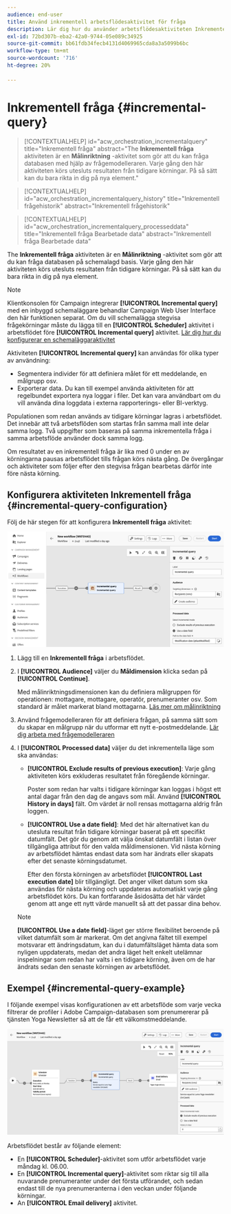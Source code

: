 ```yaml
---
audience: end-user
title: Använd inkrementell arbetsflödesaktivitet för fråga
description: Lär dig hur du använder arbetsflödesaktiviteten Inkrementell fråga
exl-id: 72bd307b-eba2-42a0-9744-05e089c34925
source-git-commit: bb61fdb34fecb4131d4069965cda8a3a5099b6bc
workflow-type: tm+mt
source-wordcount: '716'
ht-degree: 20%

---
```


# Inkrementell fråga {#incremental-query}



>[!CONTEXTUALHELP]
>id="acw_orchestration_incrementalquery"
>title="Inkrementell fråga"
>abstract="The **Inkrementell fråga** aktiviteten är en **Målinriktning** -aktivitet som gör att du kan fråga databasen med hjälp av frågemodelleraren. Varje gång den här aktiviteten körs utesluts resultaten från tidigare körningar. På så sätt kan du bara rikta in dig på nya element."

>[!CONTEXTUALHELP]
>id="acw_orchestration_incrementalquery_history"
>title="Inkrementell frågehistorik"
>abstract="Inkrementell frågehistorik"

>[!CONTEXTUALHELP]
>id="acw_orchestration_incrementalquery_processeddata"
>title="Inkrementell fråga Bearbetade data"
>abstract="Inkrementell fråga Bearbetade data"

The **Inkrementell fråga** aktiviteten är en **Målinriktning** -aktivitet som gör att du kan fråga databasen på schemalagd basis. Varje gång den här aktiviteten körs utesluts resultaten från tidigare körningar. På så sätt kan du bara rikta in dig på nya element.

>[!NOTE]
>
>Klientkonsolen för Campaign integrerar **[!UICONTROL Incremental query]** med en inbyggd schemaläggare behandlar Campaign Web User Interface den här funktionen separat. Om du vill schemalägga stegvisa frågekörningar måste du lägga till en **[!UICONTROL Scheduler]** aktivitet i arbetsflödet före **[!UICONTROL Incremental query]** aktivitet. [Lär dig hur du konfigurerar en schemaläggaraktivitet](scheduler.md)

Aktiviteten **[!UICONTROL Incremental query]** kan användas för olika typer av användning:

* Segmentera individer för att definiera målet för ett meddelande, en målgrupp osv.
* Exporterar data. Du kan till exempel använda aktiviteten för att regelbundet exportera nya loggar i filer. Det kan vara användbart om du vill använda dina loggdata i externa rapporterings- eller BI-verktyg.

Populationen som redan används av tidigare körningar lagras i arbetsflödet. Det innebär att två arbetsflöden som startas från samma mall inte delar samma logg. Två uppgifter som baseras på samma inkrementella fråga i samma arbetsflöde använder dock samma logg.

Om resultatet av en inkrementell fråga är lika med 0 under en av körningarna pausas arbetsflödet tills frågan körs nästa gång. De övergångar och aktiviteter som följer efter den stegvisa frågan bearbetas därför inte före nästa körning.

## Konfigurera aktiviteten Inkrementell fråga {#incremental-query-configuration}

Följ de här stegen för att konfigurera **Inkrementell fråga** aktivitet:

![](../assets/incremental-query.png)

1. Lägg till en **Inkrementell fråga** i arbetsflödet.

1. I **[!UICONTROL Audience]** väljer du **Måldimension** klicka sedan på **[!UICONTROL Continue]**.

   Med målinriktningsdimensionen kan du definiera målgruppen för operationen: mottagare, mottagare, operatör, prenumeranter osv. Som standard är målet markerat bland mottagarna. [Läs mer om målinriktning](../../audience/about-recipients.md#targeting-dimensions)

1. Använd frågemodelleraren för att definiera frågan, på samma sätt som du skapar en målgrupp när du utformar ett nytt e-postmeddelande. [Lär dig arbeta med frågemodelleraren](../../query/query-modeler-overview.md)

1. I **[!UICONTROL Processed data]** väljer du det inkrementella läge som ska användas:

   * **[!UICONTROL Exclude results of previous execution]**: Varje gång aktiviteten körs exkluderas resultatet från föregående körningar.

     Poster som redan har valts i tidigare körningar kan loggas i högst ett antal dagar från den dag de angavs som mål. Använd **[!UICONTROL History in days]** fält. Om värdet är noll rensas mottagarna aldrig från loggen.

   * **[!UICONTROL Use a date field]**: Med det här alternativet kan du utesluta resultat från tidigare körningar baserat på ett specifikt datumfält. Det gör du genom att välja önskat datumfält i listan över tillgängliga attribut för den valda måldimensionen. Vid nästa körning av arbetsflödet hämtas endast data som har ändrats eller skapats efter det senaste körningsdatumet.

     Efter den första körningen av arbetsflödet **[!UICONTROL Last execution date]** blir tillgängligt. Det anger vilket datum som ska användas för nästa körning och uppdateras automatiskt varje gång arbetsflödet körs. Du kan fortfarande åsidosätta det här värdet genom att ange ett nytt värde manuellt så att det passar dina behov.

   >[!NOTE]
   >
   >**[!UICONTROL Use a date field]**-läget ger större flexibilitet beroende på vilket datumfält som är markerat. Om det angivna fältet till exempel motsvarar ett ändringsdatum, kan du i datumfältsläget hämta data som nyligen uppdaterats, medan det andra läget helt enkelt utelämnar inspelningar som redan har valts i en tidigare körning, även om de har ändrats sedan den senaste körningen av arbetsflödet.

## Exempel {#incremental-query-example}

I följande exempel visas konfigurationen av ett arbetsflöde som varje vecka filtrerar de profiler i Adobe Campaign-databasen som prenumererar på tjänsten Yoga Newsletter så att de får ett välkomstmeddelande.

![](../assets/incremental-query-example.png)

Arbetsflödet består av följande element:

* En **[!UICONTROL Scheduler]**-aktivitet som utför arbetsflödet varje måndag kl. 06.00.
* En **[!UICONTROL Incremental query]**-aktivitet som riktar sig till alla nuvarande prenumeranter under det första utförandet, och sedan endast till de nya prenumeranterna i den veckan under följande körningar.
* An **[!UICONTROL Email delivery]** aktivitet.
